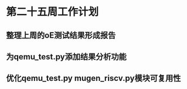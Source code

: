 # 第二十五周工作计划

## 整理上周的oE测试结果形成报告  
## 为qemu_test.py添加结果分析功能  
## 优化qemu_test.py mugen_riscv.py模块可复用性  